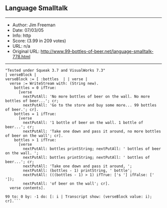 
## Language Smalltalk ##
---
- Author: Jim Freeman
- Date: 07/03/05
- Info: http
- Score:  (3.99 in 209 votes)
- URL: n/a
- Original URL: http://www.99-bottles-of-beer.net/language-smalltalk-778.html
---

```"Copy into a workspace, highlight the code and choose do it."
"Tested under Squeak 3.7 and VisualWorks 7.3"
| verseBlock |
verseBlock := [ :bottles  | | verse |
  verse := WriteStream with: (String new).
    bottles = 0 ifTrue: 
      [verse 	
        nextPutAll: 'No more bottles of beer on the wall. No more bottles of beer...'; cr;
        nextPutAll: 'Go to the store and buy some more... 99 bottles of beer.'; cr].
    bottles = 1 ifTrue: 
      [verse 
        nextPutAll: '1 bottle of beer on the wall. 1 bottle of beer...'; cr;
        nextPutAll: 'Take one down and pass it around, no more bottles of beer on the wall'; cr].
    bottles > 1 ifTrue: 
      [verse 
        nextPutAll: bottles printString; nextPutAll: ' bottles of beer on the wall. '; 
        nextPutAll: bottles printString; nextPutAll: ' bottles of beer...'; cr;
        nextPutAll: 'Take one down and pass it around, '; 
        nextPutAll: (bottles - 1) printString, ' bottle';
        nextPutAll: (((bottles - 1) > 1) ifTrue: ['s '] ifFalse: [' ']);
        nextPutAll: 'of beer on the wall'; cr].
  verse contents].

99 to: 0 by: -1 do: [: i | Transcript show: (verseBlock value: i); cr].```